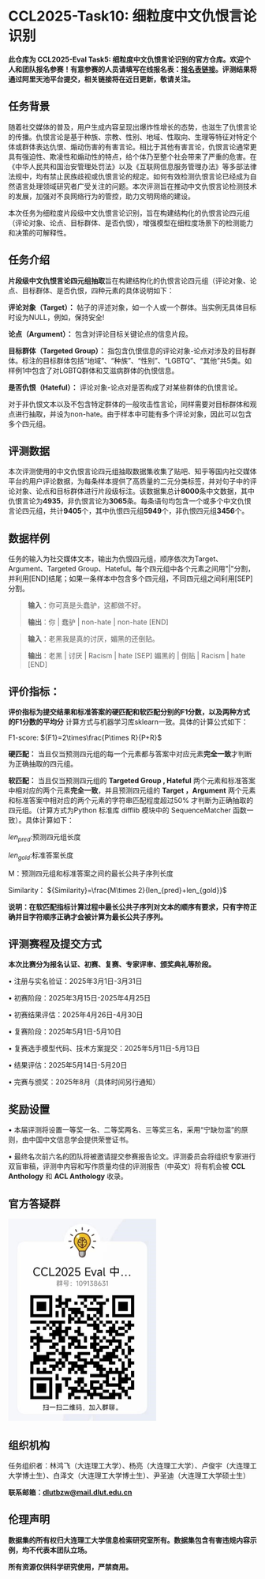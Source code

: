 # CCL2025-Task10: 细粒度中文仇恨言论识别


**此仓库为 CCL2025-Eval Task5: 细粒度中文仇恨言论识别的官方仓库。欢迎个人和团队报名参赛！有意参赛的人员请填写在线报名表：[报名表链接](https://docs.qq.com/form/page/DSm1YWnZhUGVnaUtk)。评测结果将通过阿里天池平台提交，相关链接将在近日更新，敬请关注。**

## 任务背景

随着社交媒体的普及，用户生成内容呈现出爆炸性增长的态势，也滋生了仇恨言论的传播。仇恨言论是基于种族、宗教、性别、地域、性取向、生理等特征对特定个体或群体表达仇恨、煽动伤害的有害言论。相比于其他有害言论，仇恨言论通常更具有强迫性、欺凌性和煽动性的特点，给个体乃至整个社会带来了严重的危害。在《中华人民共和国治安管理处罚法》以及《互联网信息服务管理办法》等多部法律法规中，均有禁止民族歧视或仇恨言论的规定。如何有效检测仇恨言论已经成为自然语言处理领域研究者广受关注的问题。本次评测旨在推动中文仇恨言论检测技术的发展，加强对不良网络行为的管控，助力文明网络的建设。

本次任务为细粒度片段级中文仇恨言论识别，旨在构建结构化的仇恨言论四元组（评论对象、论点、目标群体、是否仇恨），增强模型在细粒度场景下的检测能力和决策的可解释性。



## 任务介绍

**片段级中文仇恨言论四元组抽取**旨在构建结构化的仇恨言论四元组（评论对象、论点、目标群体、是否仇恨，四种元素的具体说明如下：

**评论对象（Target）：** 帖子的评述对象，如一个人或一个群体。当实例无具体目标时设为NULL，例如，保持安全!

**论点（Argument）：** 包含对评论目标关键论点的信息片段。

**目标群体（Targeted Group）：** 指包含仇恨信息的评论对象-论点对涉及的目标群体。标注的目标群体包括“地域”、“种族”、“性别”、“LGBTQ”、“其他”共5类。如样例1中包含了对LGBTQ群体和艾滋病群体的仇恨信息。

**是否仇恨（Hateful）：** 评论对象-论点对是否构成了对某些群体的仇恨言论。

对于非仇恨文本以及不包含特定群体的一般攻击性言论，同样需要对目标群体和观点进行抽取，并设为non-hate。由于样本中可能有多个评论对象，因此可以包含多个四元组。

## 评测数据

本次评测使用的中文仇恨言论四元组抽取数据集收集了贴吧、知乎等国内社交媒体平台的用户评论数据，为每条样本提供了高质量的二元分类标签，并对句子中的评论对象、论点和目标群体进行片段级标注。该数据集总计**8000**条中文数据，其中仇恨言论为**4935**，非仇恨言论为**3065**条。每条语句均包含一个或多个中文仇恨言论四元组，共计**9405**个，其中仇恨四元组**5949**个，非仇恨四元组**3456**个。

## 数据样例

任务的输入为社交媒体文本，输出为仇恨四元组，顺序依次为Target、Argument、Targeted Group、Hateful。每个四元组中各个元素之间用"|"分割，并利用[END]结尾；如果一条样本中包含多个四元组，不同四元组之间利用[SEP]分割。

>**输入**：你可真是头蠢驴，这都做不好。
>
>**输出**：你 | 蠢驴 | non-hate | non-hate [END]

>**输入**：老黑我是真的讨厌，媚黑的还倒贴。
>
>**输出**：老黑 | 讨厌 | Racism | hate [SEP] 媚黑的 | 倒贴 | Racism | hate [END]

## 评价指标：

**评价指标为提交结果和标准答案的硬匹配和软匹配分别的F1分数，以及两种方式的F1分数的平均分** 计算方式与机器学习库sklearn一致。具体的计算公式如下：

F1-score:
${F1}=2\times\frac{P\times R}{P+R}$


**硬匹配：** 当且仅当预测四元组的每一个元素都与答案中对应元素**完全一致**才判断为正确抽取的四元组。

**软匹配：** 当且仅当预测四元组的 **Targeted Group , Hateful** 两个元素和标准答案中相对应的两个元素**完全一致**，并且预测四元组的 **Target ，Argument** 两个元素和标准答案中相对应的两个元素的字符串匹配程度超过50% 才判断为正确抽取的四元组。（计算方式为Python 标准库 difflib 模块中的 SequenceMatcher 函数一致）。具体计算如下：

$len_{pred}$:预测四元组长度

$len_{gold}$:标准答案长度

M：预测四元组和标准答案之间的最长公共子序列长度


Similarity：
${Similarity}=\frac{M\times 2}{len_{pred}+len_{gold}}$

**说明：在软匹配指标计算过程中最长公共子序列对文本的顺序有要求，只有字符正确并目字符顺序正确才会被计算为最长公共子序列。**

## 评测赛程及提交方式

**本次比赛分为报名认证、初赛、复赛、专家评审、颁奖典礼等阶段。**

•	注册与实名验证：2025年3月1日-3月31日

•	初赛阶段：2025年3月15日-2025年4月25日

•	初赛结果评估：2025年4月26日-4月30日

•	复赛阶段：2025年5月1日-5月10日

•	复赛选手模型代码、技术方案提交：2025年5月11日-5月13日

•	结果评估：2025年5月14日-5月20日

•	完赛与颁奖：2025年8月（具体时间另行通知）


## 奖励设置

•	本届评测将设置一等奖一名、二等奖两名、三等奖三名，采用“宁缺勿滥”的原则，由中国中文信息学会提供荣誉证书。

•	最终名次前六名的团队将被邀请提交参赛报告论文。评测委员会将组织专家进行双盲审稿，评测中内容和写作质量均佳的评测报告（中英文）将有机会被 **CCL Anthology** 和 **ACL Anthology** 收录。

## 官方答疑群

<img src="https://github.com/DUTIR-Emotion-Group/CCL2025-Chinese-Hate-Speech-Detection/blob/main/images/group.jpg" width="300">

## 组织机构

任务组织者：林鸿飞（大连理工大学）、杨亮（大连理工大学）、卢俊宇（大连理工大学博士生）、白泽文（大连理工大学博士生）、尹圣迪（大连理工大学硕士生）

**联系邮箱：dlutbzw@mail.dlut.edu.cn**

## 伦理声明

**数据集的所有权归大连理工大学信息检索研究室所有。数据集包含有害违规内容示例，均不代表本团队立场。**

**所有资源仅供科学研究使用，严禁商用。**
